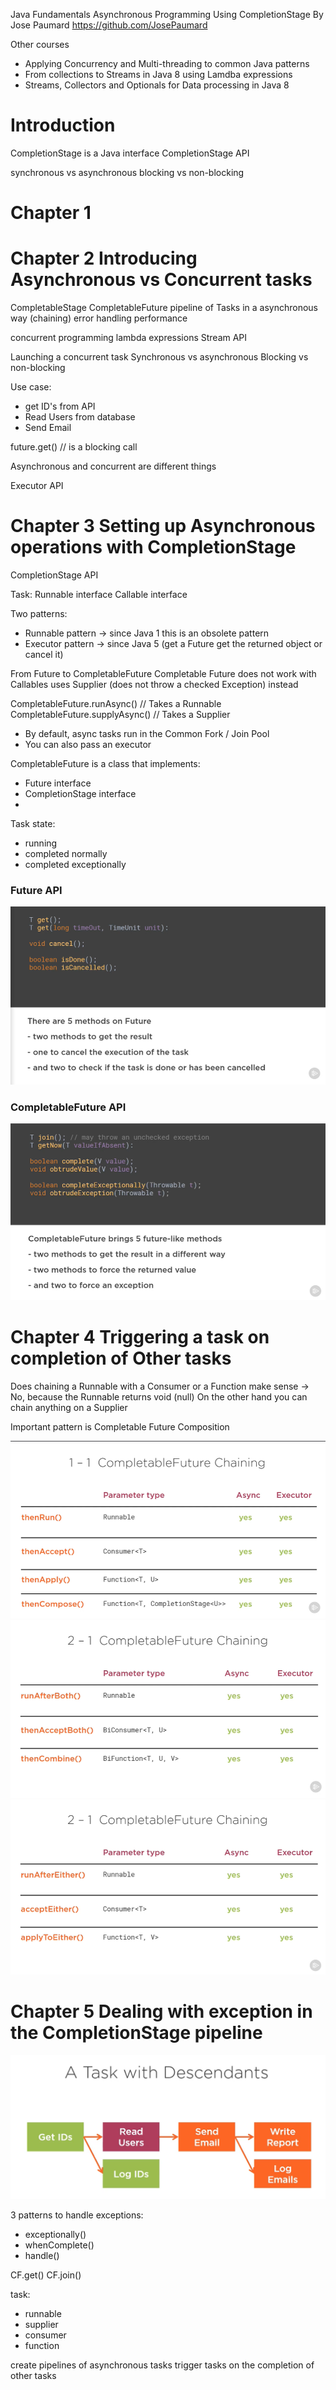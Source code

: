 Java Fundamentals Asynchronous Programming Using CompletionStage 
By Jose Paumard
https://github.com/JosePaumard

Other courses
- Applying Concurrency and Multi-threading to common Java patterns
- From collections to Streams in Java 8 using Lamdba expressions
- Streams, Collectors and Optionals for Data processing in Java 8

# Introduction
CompletionStage is a Java interface
CompletionStage API

synchronous vs asynchronous
blocking vs non-blocking


# Chapter 1

# Chapter 2 Introducing Asynchronous vs Concurrent tasks
CompletableStage
CompletableFuture
pipeline of Tasks in a asynchronous way (chaining)
error handling
performance

concurrent programming
lambda expressions
Stream API

Launching a concurrent task
Synchronous vs asynchronous
Blocking vs non-blocking

Use case:
- get ID's from API
- Read Users from database
- Send Email

future.get()  // is a blocking call

Asynchronous and concurrent are different things

Executor API

# Chapter 3 Setting up Asynchronous operations with CompletionStage
CompletionStage API

Task:
Runnable interface
Callable interface

Two patterns:
- Runnable pattern -> since Java 1 this is an obsolete pattern
- Executor pattern -> since Java 5 (get a Future get the returned object or cancel it)

From Future to CompletableFuture
Completable Future does not work with Callables uses Supplier (does not throw a checked Exception) instead

CompletableFuture.runAsync()  // Takes a Runnable
CompletableFuture.supplyAsync()  // Takes a Supplier

- By default, async tasks run in the Common Fork / Join Pool 
- You can also pass an executor

CompletableFuture is a class that implements:
- Future interface
- CompletionStage interface
- 

Task state:
- running
- completed normally
- completed exceptionally

### Future API
![image!](img/Future.png)

### CompletableFuture API
![image!](img/CompletableFuture.png)


# Chapter 4 Triggering a task on completion of Other tasks
Does chaining a Runnable with a Consumer or a Function make sense -> No, because the Runnable returns void (null)
On the other hand you can chain anything on a Supplier

Important pattern is Completable Future Composition

![image!](img/1.png)
![image!](img/2.png)
![image!](img/3.png)


# Chapter 5 Dealing with exception in the CompletionStage pipeline

![image!](img/5-pipeline.png)

3 patterns to handle exceptions:
- exceptionally()
- whenComplete()
- handle()

CF.get()
CF.join()

task:
- runnable
- supplier
- consumer
- function

create pipelines of asynchronous tasks
trigger tasks on the completion of other tasks

